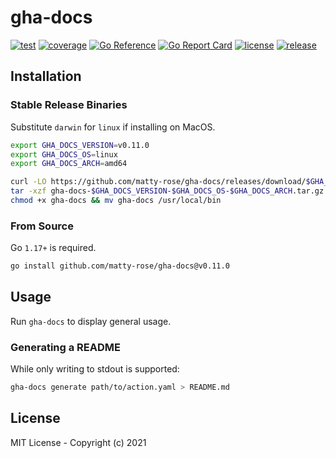 # gha-docs

[![test](https://img.shields.io/github/workflow/status/matty-rose/gha-docs/Test%20GHA%20Docs)](https://github.com/matty-rose/gha-docs/actions/workflows/test.yaml)
[![coverage](https://img.shields.io/codecov/c/github/matty-rose/gha-docs)](https://codecov.io/gh/matty-rose/gha-docs)
[![Go Reference](https://pkg.go.dev/badge/github.com/matty-rose/gha-docs.svg)](https://pkg.go.dev/github.com/matty-rose/gha-docs)
[![Go Report Card](https://goreportcard.com/badge/github.com/matty-rose/gha-docs)](https://goreportcard.com/report/github.com/matty-rose/gha-docs)
[![license](https://img.shields.io/github/license/matty-rose/gha-docs)](https://github.com/matty-rose/gha-docs/blob/main/LICENSE)
[![release](https://img.shields.io/github/v/release/matty-rose/gha-docs)](https://github.com/matty-rose/gha-docs/releases)

## Installation

### Stable Release Binaries
Substitute `darwin` for `linux` if installing on MacOS.

```bash
export GHA_DOCS_VERSION=v0.11.0
export GHA_DOCS_OS=linux
export GHA_DOCS_ARCH=amd64

curl -LO https://github.com/matty-rose/gha-docs/releases/download/$GHA_DOCS_VERSION/gha-docs-$GHA_DOCS_VERSION-$GHA_DOCS_OS-$GHA_DOCS_ARCH.tar.gz
tar -xzf gha-docs-$GHA_DOCS_VERSION-$GHA_DOCS_OS-$GHA_DOCS_ARCH.tar.gz
chmod +x gha-docs && mv gha-docs /usr/local/bin
```

### From Source

Go `1.17+` is required.

```bash
go install github.com/matty-rose/gha-docs@v0.11.0
```

## Usage

Run `gha-docs` to display general usage.

### Generating a README
While only writing to stdout is supported:
```bash
gha-docs generate path/to/action.yaml > README.md
```

## License

MIT License - Copyright (c) 2021
